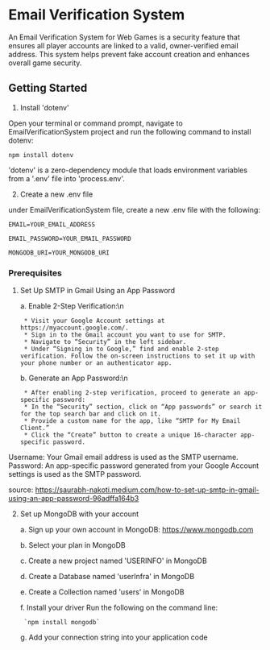 # Email Verification System

An Email Verification System for Web Games is a security feature that ensures all player accounts are linked to a valid, owner-verified email address. This system helps prevent fake account creation and enhances overall game security. 

## Getting Started

1. Install 'dotenv'

Open your terminal or command prompt, navigate to EmailVerificationSystem project and run the following command to install dotenv:

`npm install dotenv`


'dotenv' is a zero-dependency module that loads environment variables from a '.env' file into 'process.env'.

2. Create a new .env file 

under EmailVerificationSystem file, create a new .env file with the following: 


`EMAIL=YOUR_EMAIL_ADDRESS`

`EMAIL_PASSWORD=YOUR_EMAIL_PASSWORD`

`MONGODB_URI=YOUR_MONGODB_URI`


### Prerequisites

1. Set Up SMTP in Gmail Using an App Password

    a. Enable 2-Step Verification:\n
   
        * Visit your Google Account settings at https://myaccount.google.com/.
        * Sign in to the Gmail account you want to use for SMTP.
        * Navigate to “Security” in the left sidebar.
        * Under “Signing in to Google,” find and enable 2-step verification. Follow the on-screen instructions to set it up with your phone number or an authenticator app.

    b. Generate an App Password:\n
   
        * After enabling 2-step verification, proceed to generate an app-specific password:
        * In the “Security” section, click on “App passwords” or search it for the top search bar and click on it.
        * Provide a custom name for the app, like “SMTP for My Email Client.”
        * Click the “Create” button to create a unique 16-character app-specific password.

Username: Your Gmail email address is used as the SMTP username.
Password: An app-specific password generated from your Google Account settings is used as the SMTP password. 

source: https://saurabh-nakoti.medium.com/how-to-set-up-smtp-in-gmail-using-an-app-password-96adffa164b3

2. Set up MongoDB with your account

    a. Sign up your own account in MongoDB: https://www.mongodb.com
   
    b. Select your plan in MongoDB
   
    c. Create a new project named 'USERINFO' in MongoDB
   
    d. Create a Database named 'userInfra' in MongoDB
   
    e. Create a Collection named 'users' in MongoDB
   
    f. Install your driver
        Run the following on the command line:
        
        `npm install mongodb`
   
    g. Add your connection string into your application code


